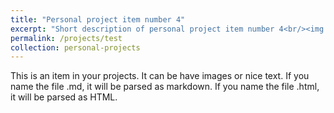 ```yaml
---
title: "Personal project item number 4"
excerpt: "Short description of personal project item number 4<br/><img src='/images/500x300.png'>"
permalink: /projects/test
collection: personal-projects
---
```


This is an item in your projects. It can be have images or nice text. If you name the file .md, it will be parsed as markdown. If you name the file .html, it will be parsed as HTML. 
